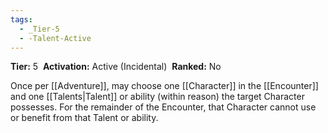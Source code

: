 ```yaml
---
tags:
  - _Tier-5
  - -Talent-Active
---
```

**Tier:** 5 
**Activation:** Active (Incidental) 
**Ranked:** No 

Once per [[Adventure]], may choose one [[Character]] in the [[Encounter]] and one [[Talents|Talent]] or ability (within reason) the target Character possesses. For the remainder of the Encounter, that Character cannot use or benefit from that Talent or ability.